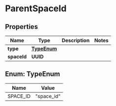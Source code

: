 

# ParentSpaceId


## Properties

| Name | Type | Description | Notes |
|------------ | ------------- | ------------- | -------------|
|**type** | [**TypeEnum**](#TypeEnum) |  |  |
|**spaceId** | **UUID** |  |  |



## Enum: TypeEnum

| Name | Value |
|---- | -----|
| SPACE_ID | &quot;space_id&quot; |



